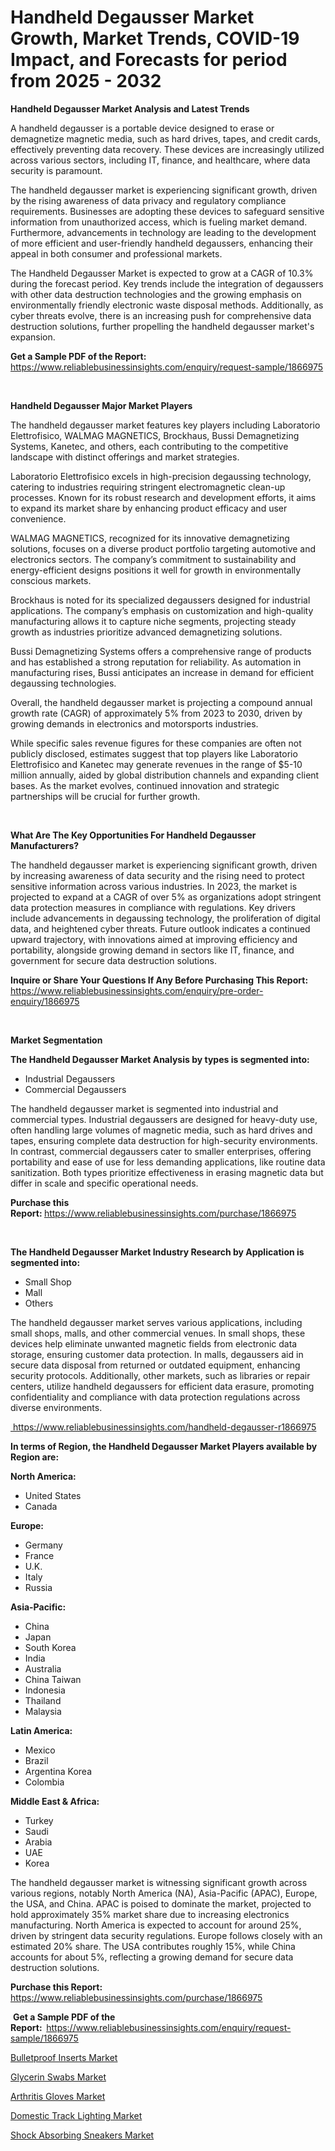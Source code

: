 <p><h1>Handheld Degausser Market Growth, Market Trends, COVID-19 Impact, and Forecasts for period from 2025 - 2032</h1></p><p><strong>Handheld Degausser Market Analysis and Latest Trends</strong></p>
<p><p>A handheld degausser is a portable device designed to erase or demagnetize magnetic media, such as hard drives, tapes, and credit cards, effectively preventing data recovery. These devices are increasingly utilized across various sectors, including IT, finance, and healthcare, where data security is paramount.</p><p>The handheld degausser market is experiencing significant growth, driven by the rising awareness of data privacy and regulatory compliance requirements. Businesses are adopting these devices to safeguard sensitive information from unauthorized access, which is fueling market demand. Furthermore, advancements in technology are leading to the development of more efficient and user-friendly handheld degaussers, enhancing their appeal in both consumer and professional markets.</p><p>The Handheld Degausser Market is expected to grow at a CAGR of 10.3% during the forecast period. Key trends include the integration of degaussers with other data destruction technologies and the growing emphasis on environmentally friendly electronic waste disposal methods. Additionally, as cyber threats evolve, there is an increasing push for comprehensive data destruction solutions, further propelling the handheld degausser market's expansion.</p></p>
<p><strong>Get a Sample PDF of the Report:&nbsp;</strong> <a href="https://www.reliablebusinessinsights.com/enquiry/request-sample/1866975?utm_campaign=1091&utm_medium=2&utm_source=Github&utm_content=ia&utm_term=05042025&utm_id=handheld-degausser">https://www.reliablebusinessinsights.com/enquiry/request-sample/1866975</a></p>
<p>&nbsp;</p>
<p><strong>Handheld Degausser Major Market Players</strong></p>
<p><p>The handheld degausser market features key players including Laboratorio Elettrofisico, WALMAG MAGNETICS, Brockhaus, Bussi Demagnetizing Systems, Kanetec, and others, each contributing to the competitive landscape with distinct offerings and market strategies.</p><p>Laboratorio Elettrofisico excels in high-precision degaussing technology, catering to industries requiring stringent electromagnetic clean-up processes. Known for its robust research and development efforts, it aims to expand its market share by enhancing product efficacy and user convenience.</p><p>WALMAG MAGNETICS, recognized for its innovative demagnetizing solutions, focuses on a diverse product portfolio targeting automotive and electronics sectors. The company’s commitment to sustainability and energy-efficient designs positions it well for growth in environmentally conscious markets.</p><p>Brockhaus is noted for its specialized degaussers designed for industrial applications. The company’s emphasis on customization and high-quality manufacturing allows it to capture niche segments, projecting steady growth as industries prioritize advanced demagnetizing solutions.</p><p>Bussi Demagnetizing Systems offers a comprehensive range of products and has established a strong reputation for reliability. As automation in manufacturing rises, Bussi anticipates an increase in demand for efficient degaussing technologies.</p><p>Overall, the handheld degausser market is projecting a compound annual growth rate (CAGR) of approximately 5% from 2023 to 2030, driven by growing demands in electronics and motorsports industries.</p><p>While specific sales revenue figures for these companies are often not publicly disclosed, estimates suggest that top players like Laboratorio Elettrofisico and Kanetec may generate revenues in the range of $5-10 million annually, aided by global distribution channels and expanding client bases. As the market evolves, continued innovation and strategic partnerships will be crucial for further growth.</p></p>
<p>&nbsp;</p>
<p><strong>What Are The Key Opportunities For Handheld Degausser Manufacturers?</strong></p>
<p><p>The handheld degausser market is experiencing significant growth, driven by increasing awareness of data security and the rising need to protect sensitive information across various industries. In 2023, the market is projected to expand at a CAGR of over 5% as organizations adopt stringent data protection measures in compliance with regulations. Key drivers include advancements in degaussing technology, the proliferation of digital data, and heightened cyber threats. Future outlook indicates a continued upward trajectory, with innovations aimed at improving efficiency and portability, alongside growing demand in sectors like IT, finance, and government for secure data destruction solutions.</p></p>
<p><strong>Inquire or Share Your Questions If Any Before Purchasing This Report:</strong> <a href="https://www.reliablebusinessinsights.com/enquiry/pre-order-enquiry/1866975?utm_campaign=1091&utm_medium=2&utm_source=Github&utm_content=ia&utm_term=05042025&utm_id=handheld-degausser">https://www.reliablebusinessinsights.com/enquiry/pre-order-enquiry/1866975</a></p>
<p>&nbsp;</p>
<p><strong>Market Segmentation</strong></p>
<p><strong>The Handheld Degausser Market Analysis by types is segmented into:</strong></p>
<p><ul><li>Industrial Degaussers</li><li>Commercial Degaussers</li></ul></p>
<p><p>The handheld degausser market is segmented into industrial and commercial types. Industrial degaussers are designed for heavy-duty use, often handling large volumes of magnetic media, such as hard drives and tapes, ensuring complete data destruction for high-security environments. In contrast, commercial degaussers cater to smaller enterprises, offering portability and ease of use for less demanding applications, like routine data sanitization. Both types prioritize effectiveness in erasing magnetic data but differ in scale and specific operational needs.</p></p>
<p><strong>Purchase this Report:&nbsp;</strong><a href="https://www.reliablebusinessinsights.com/purchase/1866975?utm_campaign=1091&utm_medium=2&utm_source=Github&utm_content=ia&utm_term=05042025&utm_id=handheld-degausser">https://www.reliablebusinessinsights.com/purchase/1866975</a></p>
<p>&nbsp;</p>
<p><strong>The Handheld Degausser Market Industry Research by Application is segmented into:</strong></p>
<p><ul><li>Small Shop</li><li>Mall</li><li>Others</li></ul></p>
<p><p>The handheld degausser market serves various applications, including small shops, malls, and other commercial venues. In small shops, these devices help eliminate unwanted magnetic fields from electronic data storage, ensuring customer data protection. In malls, degaussers aid in secure data disposal from returned or outdated equipment, enhancing security protocols. Additionally, other markets, such as libraries or repair centers, utilize handheld degaussers for efficient data erasure, promoting confidentiality and compliance with data protection regulations across diverse environments.</p></p>
<p><a href="https://www.reliablebusinessinsights.com/handheld-degausser-r1866975?utm_campaign=1091&utm_medium=2&utm_source=Github&utm_content=ia&utm_term=05042025&utm_id=handheld-degausser">&nbsp;https://www.reliablebusinessinsights.com/handheld-degausser-r1866975</a></p>
<p><strong>In terms of Region, the Handheld Degausser Market Players available by Region are:</strong></p>
<p>
    <p> <strong> North America: </strong>
        <ul>
            <li>United States</li>
            <li>Canada</li>
        </ul>
        </p> 
    <p> <strong> Europe: </strong>
        <ul>
            <li>Germany</li>
            <li>France</li>
            <li>U.K.</li>
            <li>Italy</li>
            <li>Russia</li>
        </ul>
        </p> 
    <p> <strong> Asia-Pacific: </strong>
        <ul>
            <li>China</li>
            <li>Japan</li>
            <li>South Korea</li>
            <li>India</li>
            <li>Australia</li>
            <li>China Taiwan</li>
            <li>Indonesia</li>
            <li>Thailand</li>
            <li>Malaysia</li>
        </ul>
        </p> 
    <p> <strong> Latin America: </strong>
        <ul>
            <li>Mexico</li>
            <li>Brazil</li>
            <li>Argentina Korea</li>
            <li>Colombia</li>
        </ul>
        </p> 
    <p> <strong> Middle East & Africa: </strong>
        <ul>
            <li>Turkey</li>
            <li>Saudi</li>
            <li>Arabia</li>
            <li>UAE</li>
            <li>Korea</li>
        </ul>
    </p>
    </p>
<p><p>The handheld degausser market is witnessing significant growth across various regions, notably North America (NA), Asia-Pacific (APAC), Europe, the USA, and China. APAC is poised to dominate the market, projected to hold approximately 35% market share due to increasing electronics manufacturing. North America is expected to account for around 25%, driven by stringent data security regulations. Europe follows closely with an estimated 20% share. The USA contributes roughly 15%, while China accounts for about 5%, reflecting a growing demand for secure data destruction solutions.</p></p>
<p><strong>Purchase this Report: </strong><a href="https://www.reliablebusinessinsights.com/purchase/1866975?utm_campaign=1091&utm_medium=2&utm_source=Github&utm_content=ia&utm_term=05042025&utm_id=handheld-degausser">https://www.reliablebusinessinsights.com/purchase/1866975</a></p>
<p>&nbsp;<strong>Get a Sample PDF of the Report:&nbsp;&nbsp;</strong><a href="https://www.reliablebusinessinsights.com/enquiry/request-sample/1866975?utm_campaign=1091&utm_medium=2&utm_source=Github&utm_content=ia&utm_term=05042025&utm_id=handheld-degausser">https://www.reliablebusinessinsights.com/enquiry/request-sample/1866975</a></p>
<p><strong></strong></p>
<p><p><a href="https://github.com/burnicndole/Market-Research-Report-List-1/blob/main/bulletproof-inserts-market.md?utm_campaign=1091&utm_medium=2&utm_source=Github&utm_content=ia&utm_term=05042025&utm_id=handheld-degausser">Bulletproof Inserts Market</a></p><p><a href="https://github.com/rutupueyed/Market-Research-Report-List-1/blob/main/glycerin-swabs-market.md?utm_campaign=1091&utm_medium=2&utm_source=Github&utm_content=ia&utm_term=05042025&utm_id=handheld-degausser">Glycerin Swabs Market</a></p><p><a href="https://github.com/altafvaraswj/Market-Research-Report-List-1/blob/main/arthritis-gloves-market.md?utm_campaign=1091&utm_medium=2&utm_source=Github&utm_content=ia&utm_term=05042025&utm_id=handheld-degausser">Arthritis Gloves Market</a></p><p><a href="https://github.com/hurstsaqibyl/Market-Research-Report-List-1/blob/main/domestic-track-lighting-market.md?utm_campaign=1091&utm_medium=2&utm_source=Github&utm_content=ia&utm_term=05042025&utm_id=handheld-degausser">Domestic Track Lighting Market</a></p><p><a href="https://github.com/paullsiskec4/Market-Research-Report-List-1/blob/main/shock-absorbing-sneakers-market.md?utm_campaign=1091&utm_medium=2&utm_source=Github&utm_content=ia&utm_term=05042025&utm_id=handheld-degausser">Shock Absorbing Sneakers Market</a></p></p>